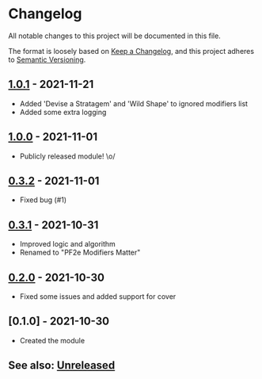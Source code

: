 # Changelog
All notable changes to this project will be documented in this file.

The format is loosely based on [Keep a Changelog](https://keepachangelog.com/en/1.0.0/),
and this project adheres to [Semantic Versioning](https://semver.org/spec/v2.0.0.html).

## [1.0.1] - 2021-11-21
- Added 'Devise a Stratagem' and 'Wild Shape' to ignored modifiers list
- Added some extra logging

## [1.0.0] - 2021-11-01
- Publicly released module! \o/

## [0.3.2] - 2021-11-01
- Fixed bug (#1)

## [0.3.1] - 2021-10-31
- Improved logic and algorithm
- Renamed to "PF2e Modifiers Matter"
 
## [0.2.0] - 2021-10-30
- Fixed some issues and added support for cover
 
## [0.1.0] - 2021-10-30
- Created the module

## See also: [Unreleased]

[Unreleased]: https://github.com/itamarcu/pf2e-modifiers-matter/compare/1.0.1...HEAD
[0.2.0]: https://github.com/itamarcu/pf2e-modifiers-matter/compare/0.1.0...0.2.0
[0.3.1]: https://github.com/itamarcu/pf2e-modifiers-matter/compare/0.2.0...0.3.1
[0.3.2]: https://github.com/itamarcu/pf2e-modifiers-matter/compare/0.3.1...0.3.2
[1.0.0]: https://github.com/itamarcu/pf2e-modifiers-matter/compare/0.3.2...1.0.0
[1.0.1]: https://github.com/itamarcu/pf2e-modifiers-matter/compare/0.0.0...1.0.1
